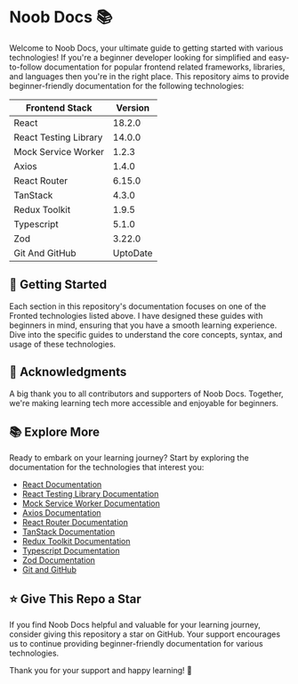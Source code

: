 # Noob Docs 📚

Welcome to Noob Docs, your ultimate guide to getting started with various technologies! If you're a beginner developer looking for simplified and easy-to-follow documentation for popular frontend related frameworks, libraries, and languages then you're in the right place. This repository aims to provide beginner-friendly documentation for the following technologies:

| Frontend Stack        | Version  |
| --------------------- | -------- |
| React                 | 18.2.0   |
| React Testing Library | 14.0.0   |
| Mock Service Worker   | 1.2.3    |
| Axios                 | 1.4.0    |
| React Router          | 6.15.0   |
| TanStack              | 4.3.0    |
| Redux Toolkit         | 1.9.5    |
| Typescript            | 5.1.0    |
| Zod                   | 3.22.0   |
| Git And GitHub        | UptoDate |

## 🚀 Getting Started

Each section in this repository's documentation focuses on one of the Fronted technologies listed above. I have designed these guides with beginners in mind, ensuring that you have a smooth learning experience. Dive into the specific guides to understand the core concepts, syntax, and usage of these technologies.

## 🤝 Acknowledgments

A big thank you to all contributors and supporters of Noob Docs. Together, we're making learning tech more accessible and enjoyable for beginners.

## 📚 Explore More

Ready to embark on your learning journey? Start by exploring the documentation for the technologies that interest you:

- [React Documentation](React-Fundamentals.md)
- [React Testing Library Documentation](React-Testing-Library.md)
- [Mock Service Worker Documentation](Mock-Service-Worker.md)
- [Axios Documentation](Axios.md)
- [React Router Documentation](React-Routers.md)
- [TanStack Documentation](TanStack.md)
- [Redux Toolkit Documentation](Redux-Toolkit.md)
- [Typescript Documentation](Typescript-Basic.md)
- [Zod Documentation](Zod.md)
- [Git and GitHub](Git-GitHub.md)

## ⭐ Give This Repo a Star

If you find Noob Docs helpful and valuable for your learning journey, consider giving this repository a star on GitHub. Your support encourages us to continue providing beginner-friendly documentation for various technologies.

Thank you for your support and happy learning! 🌟
